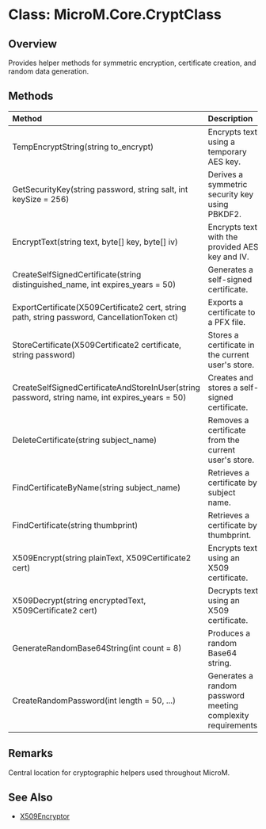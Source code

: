 # Class: MicroM.Core.CryptClass

## Overview
Provides helper methods for symmetric encryption, certificate creation, and random data generation.

## Methods
| Method | Description |
|:------------|:-------------|
| TempEncryptString(string to_encrypt) | Encrypts text using a temporary AES key. |
| GetSecurityKey(string password, string salt, int keySize = 256) | Derives a symmetric security key using PBKDF2. |
| EncryptText(string text, byte[] key, byte[] iv) | Encrypts text with the provided AES key and IV. |
| CreateSelfSignedCertificate(string distinguished_name, int expires_years = 50) | Generates a self-signed certificate. |
| ExportCertificate(X509Certificate2 cert, string path, string password, CancellationToken ct) | Exports a certificate to a PFX file. |
| StoreCertificate(X509Certificate2 certificate, string password) | Stores a certificate in the current user's store. |
| CreateSelfSignedCertificateAndStoreInUser(string password, string name, int expires_years = 50) | Creates and stores a self-signed certificate. |
| DeleteCertificate(string subject_name) | Removes a certificate from the current user's store. |
| FindCertificateByName(string subject_name) | Retrieves a certificate by subject name. |
| FindCertificate(string thumbprint) | Retrieves a certificate by thumbprint. |
| X509Encrypt(string plainText, X509Certificate2 cert) | Encrypts text using an X509 certificate. |
| X509Decrypt(string encryptedText, X509Certificate2 cert) | Decrypts text using an X509 certificate. |
| GenerateRandomBase64String(int count = 8) | Produces a random Base64 string. |
| CreateRandomPassword(int length = 50, ...) | Generates a random password meeting complexity requirements. |

## Remarks
Central location for cryptographic helpers used throughout MicroM.

## See Also
- [X509Encryptor](X509Encryptor.md)
